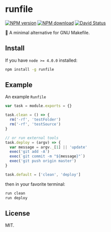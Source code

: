 # runfile

[![NPM version](https://img.shields.io/npm/v/runfile.svg?style=flat-square)](https://www.npmjs.com/package/runfile)
[![NPM download](https://img.shields.io/npm/dm/runfile.svg?style=flat-square)](https://www.npmjs.com/package/runfile)
[![David Status](https://img.shields.io/david/egoist/runfile.svg?style=flat-square)](https://david-dm.org/egoist/runfile)

🚧 A minimal alternative for GNU Makefile.

## Install

If you have `node >= 4.0.0` installed: 

```bash
npm install -g runfile
```

## Example

An example `Runfile`

```javascript
var task = module.exports = {}

task.clean = () => {
  rm('-rf', 'testFolder')
  rm('-rf', 'testSource')
}

// or run external tools
task.deploy = (argv) => {
  var message = argv._[1] || 'update'
  exec('git add -A')
  exec(`git commit -m "${message}"`)
  exec('git push origin master')
}

task.default = ['clean', 'deploy']
```

then in your favorite terminal:

```bash
run clean
run deploy
```

## License

MIT.
